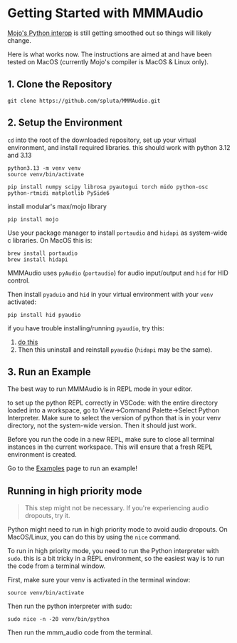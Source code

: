 # Getting Started with MMMAudio

[Mojo's Python interop](https://docs.modular.com/mojo/manual/python/) is still getting smoothed out so things will likely change.

Here is what works now. The instructions are aimed at and have been tested on MacOS (currently Mojo's compiler is MacOS & Linux only).

## 1. Clone the Repository

```
git clone https://github.com/spluta/MMMAudio.git
```

## 2. Setup the Environment

`cd` into the root of the downloaded repository, set up your virtual environment, and install required libraries. this should work with python 3.12 and 3.13

```shell
python3.13 -m venv venv
source venv/bin/activate

pip install numpy scipy librosa pyautogui torch mido python-osc python-rtmidi matplotlib PySide6
```

install modular's max/mojo library

```shell
pip install mojo
```

Use your package manager to install `portaudio` and `hidapi` as system-wide c libraries. On MacOS this is:

```shell
brew install portaudio
brew install hidapi
```

MMMAudio uses `pyAudio` (`portaudio`) for audio input/output and `hid` for HID control.

Then install `pyaduio` and `hid` in your virtual environment with your `venv` activated:

```shell
pip install hid pyaudio
```

if you have trouble installing/running `pyaudio`, try this:
1. [do this](https://stackoverflow.com/questions/68251169/unable-to-install-pyaudio-on-m1-mac-portaudio-already-installed/68296168#68296168)
2. Then this uninstall and reinstall `pyaudio` (`hidapi` may be the same).

## 3. Run an Example

The best way to run MMMAudio is in REPL mode in your editor. 

to set up the python REPL correctly in VSCode: with the entire directory loaded into a workspace, go to View->Command Palette->Select Python Interpreter. Make sure to select the version of python that is in your venv directory, not the system-wide version. Then it should just work. 

Before you run the code in a new REPL, make sure to close all terminal instances in the current workspace. This will ensure that a fresh REPL environment is created.

Go to the [Examples](examples/index.md) page to run an example!

## Running in high priority mode

> This step might not be necessary. If you're experiencing audio dropouts, try it.

Python might need to run in high priority mode to avoid audio dropouts. On MacOS/Linux, you can do this by using the `nice` command.

To run in high priority mode, you need to run the Python interpreter with `sudo`. this is a bit tricky in a REPL environment, so the easiest way is to run the code from a terminal window.

First, make sure your venv is activated in the terminal window:

```shell
source venv/bin/activate
```

Then run the python interpreter with sudo:

```shell
sudo nice -n -20 venv/bin/python
```

Then run the mmm_audio code from the terminal.